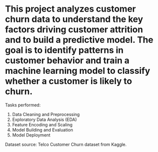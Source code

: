 # This project analyzes customer churn data to understand the key factors driving customer attrition and to build a predictive model. The goal is to identify patterns in customer behavior and train a machine learning model to classify whether a customer is likely to churn.

Tasks performed:
1. Data Cleaning and Preprocessing
2. Exploratory Data Analysis (EDA)
3. Feature Encoding and Scaling
4. Model Building and Evaluation
5. Model Deployment

Dataset source: Telco Customer Churn dataset from Kaggle.
